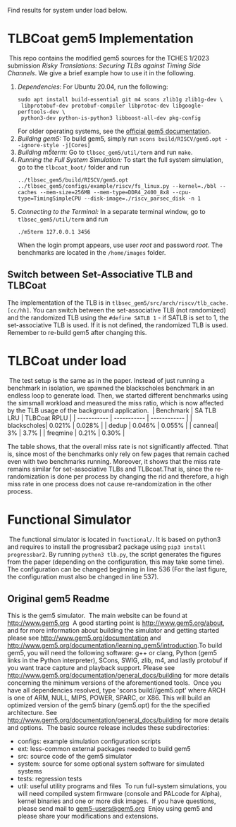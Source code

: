 Find results for system under load below.
# TLBCoat gem5 Implementation
​
This repo contains the modified gem5 sources for the TCHES 1/2023 submission _Risky Translations: Securing TLBs against Timing Side Channels_.
We give a brief example how to use it in the following.
​
1. *Dependencies*: For Ubuntu 20.04, run the following:
   ```
   sudo apt install build-essential git m4 scons zlib1g zlib1g-dev \
    libprotobuf-dev protobuf-compiler libprotoc-dev libgoogle-perftools-dev \
    python3-dev python-is-python3 libboost-all-dev pkg-config
   ```
   For older operating systems, see the [official gem5 documentation](https://www.gem5.org/documentation/general_docs/building).
2. *Building gem5:* To build gem5, simply run 
   ```scons build/RISCV/gem5.opt --ignore-style -j[Cores]```
3. *Building m5term:* Go to `tlbsec_gem5/util/term` and run `make`.
4. *Running the Full System Simulation:* To start the full system simulation, go to the `tlbcoat_boot/` folder and run 
   ```
   ../tlbsec_gem5/build/RISCV/gem5.opt ../tlbsec_gem5/configs/example/riscv/fs_linux.py --kernel=./bbl --caches --mem-size=256MB --mem-type=DDR4_2400_8x8 --cpu-type=TimingSimpleCPU --disk-image=./riscv_parsec_disk -n 1
   ```
5. *Connecting to the Terminal:* In a separate terminal window, go to `tlbsec_gem5/util/term` and run 
   ```
   ./m5term 127.0.0.1 3456
   ```
   When the login prompt appears, use user _root_ and password _root_. The benchmarks are located in the `/home/images` folder.
​
## Switch between Set-Associative TLB and TLBCoat

The implementation of the TLB is in `tlbsec_gem5/src/arch/riscv/tlb_cache.[cc/hh]`. You can switch between the set-associative
TLB (not randomized) and the randomized TLB using the `#define SATLB 1` - if SATLB is set to 1, the set-associative TLB is used.
If it is not defined, the randomized TLB is used. Remember to re-build gem5 after changing this. 
​

# TLBCoat under load
​
The test setup is the same as in the paper. Instead of just running a benchmark in isolation, we spawned the blackscholes benchmark in an endless loop to generate load. Then, we started different benchmarks using the simsmall workload and measured the miss ratio, which is now affected by the TLB usage of the background application.
​
| Benchmark   | SA TLB LRU  | TLBCoat RPLU |
| ----------- | ----------- | ------------ |
| blackscholes| 0.021%    | 0.028%      |
| dedup | 0.046%     | 0.055%      |
| canneal| 3%     | 3.7%      |
| freqmine | 0.21%     | 0.30%    |

The table shows, that the overall miss rate is not significantly affected. 
Tthat is, since most of the benchmarks only rely on few pages that remain cached even with two benchmarks running. 
Moreover, it shows that the miss rate remains similar for set-associative TLBs and TLBcoat. 
​That is, since the re-randomization is done per process by changing the rid and therefore,
a high miss rate in one process does not cause re-randomization in the other process.  


# Functional Simulator
​
The functional simulator is located in `functional/`. It is based on python3 and requires to install the progressbar2 package using 
`pip3 install progressbar2`. By running `python3 tlb.py`, the script generates the figures from the paper (depending on the configuration, this may take some time). The configuration can be changed beginning in line 536 (For the last figure, the configuration must also be changed in line 537). 
​
## Original gem5 Readme
This is the gem5 simulator.
​
The main website can be found at http://www.gem5.org
​
A good starting point is http://www.gem5.org/about, and for
more information about building the simulator and getting started
please see http://www.gem5.org/documentation and
http://www.gem5.org/documentation/learning_gem5/introduction.
​
To build gem5, you will need the following software: g++ or clang,
Python (gem5 links in the Python interpreter), SCons, SWIG, zlib, m4,
and lastly protobuf if you want trace capture and playback
support. Please see http://www.gem5.org/documentation/general_docs/building
for more details concerning the minimum versions of the aforementioned tools.
​
Once you have all dependencies resolved, type 'scons
build/<ARCH>/gem5.opt' where ARCH is one of ARM, NULL, MIPS, POWER, SPARC,
or X86. This will build an optimized version of the gem5 binary (gem5.opt)
for the the specified architecture. See
http://www.gem5.org/documentation/general_docs/building for more details and
options.
​
The basic source release includes these subdirectories:
   - configs: example simulation configuration scripts
   - ext: less-common external packages needed to build gem5
   - src: source code of the gem5 simulator
   - system: source for some optional system software for simulated systems
   - tests: regression tests
   - util: useful utility programs and files
​
To run full-system simulations, you will need compiled system firmware
(console and PALcode for Alpha), kernel binaries and one or more disk
images.
​
If you have questions, please send mail to gem5-users@gem5.org
​
Enjoy using gem5 and please share your modifications and extensions.
​
